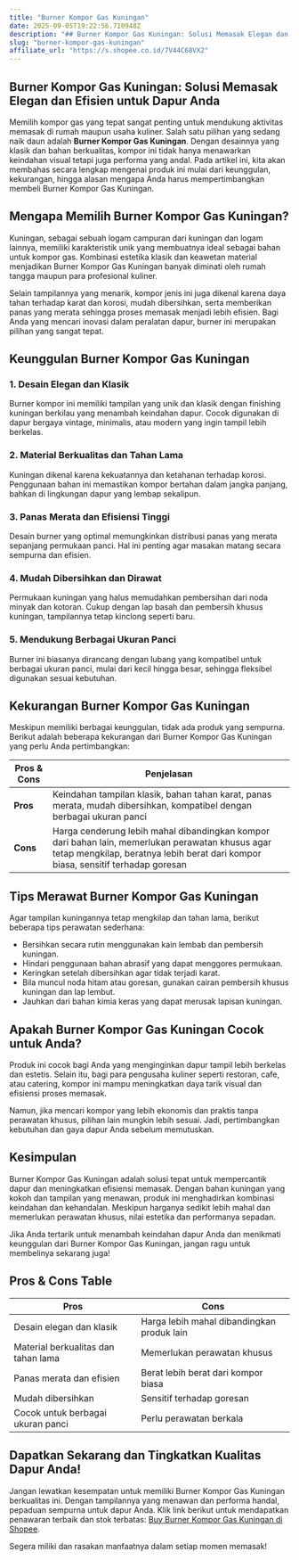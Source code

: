 ```yaml
---
title: "Burner Kompor Gas Kuningan"
date: 2025-09-05T19:22:56.710948Z
description: "## Burner Kompor Gas Kuningan: Solusi Memasak Elegan dan Efisien untuk Dapur Anda..."
slug: "burner-kompor-gas-kuningan"
affiliate_url: "https://s.shopee.co.id/7V44C68VX2"
---
```

## Burner Kompor Gas Kuningan: Solusi Memasak Elegan dan Efisien untuk Dapur Anda

Memilih kompor gas yang tepat sangat penting untuk mendukung aktivitas memasak di rumah maupun usaha kuliner. Salah satu pilihan yang sedang naik daun adalah **Burner Kompor Gas Kuningan**. Dengan desainnya yang klasik dan bahan berkualitas, kompor ini tidak hanya menawarkan keindahan visual tetapi juga performa yang andal. Pada artikel ini, kita akan membahas secara lengkap mengenai produk ini mulai dari keunggulan, kekurangan, hingga alasan mengapa Anda harus mempertimbangkan membeli Burner Kompor Gas Kuningan.

## Mengapa Memilih Burner Kompor Gas Kuningan?

Kuningan, sebagai sebuah logam campuran dari kuningan dan logam lainnya, memiliki karakteristik unik yang membuatnya ideal sebagai bahan untuk kompor gas. Kombinasi estetika klasik dan keawetan material menjadikan Burner Kompor Gas Kuningan banyak diminati oleh rumah tangga maupun para profesional kuliner. 

Selain tampilannya yang menarik, kompor jenis ini juga dikenal karena daya tahan terhadap karat dan korosi, mudah dibersihkan, serta memberikan panas yang merata sehingga proses memasak menjadi lebih efisien. Bagi Anda yang mencari inovasi dalam peralatan dapur, burner ini merupakan pilihan yang sangat tepat.

## Keunggulan Burner Kompor Gas Kuningan

### 1. Desain Elegan dan Klasik

Burner kompor ini memiliki tampilan yang unik dan klasik dengan finishing kuningan berkilau yang menambah keindahan dapur. Cocok digunakan di dapur bergaya vintage, minimalis, atau modern yang ingin tampil lebih berkelas.

### 2. Material Berkualitas dan Tahan Lama

Kuningan dikenal karena kekuatannya dan ketahanan terhadap korosi. Penggunaan bahan ini memastikan kompor bertahan dalam jangka panjang, bahkan di lingkungan dapur yang lembap sekalipun.

### 3. Panas Merata dan Efisiensi Tinggi

Desain burner yang optimal memungkinkan distribusi panas yang merata sepanjang permukaan panci. Hal ini penting agar masakan matang secara sempurna dan efisien.

### 4. Mudah Dibersihkan dan Dirawat

Permukaan kuningan yang halus memudahkan pembersihan dari noda minyak dan kotoran. Cukup dengan lap basah dan pembersih khusus kuningan, tampilannya tetap kinclong seperti baru.

### 5. Mendukung Berbagai Ukuran Panci

Burner ini biasanya dirancang dengan lubang yang kompatibel untuk berbagai ukuran panci, mulai dari kecil hingga besar, sehingga fleksibel digunakan sesuai kebutuhan.

## Kekurangan Burner Kompor Gas Kuningan

Meskipun memiliki berbagai keunggulan, tidak ada produk yang sempurna. Berikut adalah beberapa kekurangan dari Burner Kompor Gas Kuningan yang perlu Anda pertimbangkan:

| Pros & Cons | Penjelasan |
|--------------|------------|
| **Pros** | Keindahan tampilan klasik, bahan tahan karat, panas merata, mudah dibersihkan, kompatibel dengan berbagai ukuran panci |
| **Cons** | Harga cenderung lebih mahal dibandingkan kompor dari bahan lain, memerlukan perawatan khusus agar tetap mengkilap, beratnya lebih berat dari kompor biasa, sensitif terhadap goresan |

## Tips Merawat Burner Kompor Gas Kuningan

Agar tampilan kuningannya tetap mengkilap dan tahan lama, berikut beberapa tips perawatan sederhana:

- Bersihkan secara rutin menggunakan kain lembab dan pembersih kuningan.
- Hindari penggunaan bahan abrasif yang dapat menggores permukaan.
- Keringkan setelah dibersihkan agar tidak terjadi karat.
- Bila muncul noda hitam atau goresan, gunakan cairan pembersih khusus kuningan dan lap lembut.
- Jauhkan dari bahan kimia keras yang dapat merusak lapisan kuningan.

## Apakah Burner Kompor Gas Kuningan Cocok untuk Anda?

Produk ini cocok bagi Anda yang menginginkan dapur tampil lebih berkelas dan estetis. Selain itu, bagi para pengusaha kuliner seperti restoran, cafe, atau catering, kompor ini mampu meningkatkan daya tarik visual dan efisiensi proses memasak.

Namun, jika mencari kompor yang lebih ekonomis dan praktis tanpa perawatan khusus, pilihan lain mungkin lebih sesuai. Jadi, pertimbangkan kebutuhan dan gaya dapur Anda sebelum memutuskan.

## Kesimpulan

Burner Kompor Gas Kuningan adalah solusi tepat untuk mempercantik dapur dan meningkatkan efisiensi memasak. Dengan bahan kuningan yang kokoh dan tampilan yang menawan, produk ini menghadirkan kombinasi keindahan dan kehandalan. Meskipun harganya sedikit lebih mahal dan memerlukan perawatan khusus, nilai estetika dan performanya sepadan.

Jika Anda tertarik untuk menambah keindahan dapur Anda dan menikmati keunggulan dari Burner Kompor Gas Kuningan, jangan ragu untuk membelinya sekarang juga!

## Pros & Cons Table

| **Pros** | **Cons** |
|--------------|------------|
| Desain elegan dan klasik | Harga lebih mahal dibandingkan produk lain |
| Material berkualitas dan tahan lama | Memerlukan perawatan khusus |
| Panas merata dan efisien | Berat lebih berat dari kompor biasa |
| Mudah dibersihkan | Sensitif terhadap goresan |
| Cocok untuk berbagai ukuran panci | Perlu perawatan berkala |

## Dapatkan Sekarang dan Tingkatkan Kualitas Dapur Anda!

Jangan lewatkan kesempatan untuk memiliki Burner Kompor Gas Kuningan berkualitas ini. Dengan tampilannya yang menawan dan performa handal, pepaduan sempurna untuk dapur Anda. Klik link berikut untuk mendapatkan penawaran terbaik dan stok terbatas: [Buy Burner Kompor Gas Kuningan di Shopee](https://s.shopee.co.id/7V44C68VX2).

Segera miliki dan rasakan manfaatnya dalam setiap momen memasak!